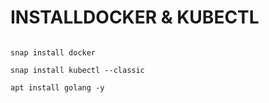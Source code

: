 #   INSTALLDOCKER   &  KUBECTL


```

snap install docker

```


```
snap install kubectl --classic

```



```
apt install golang -y

```
